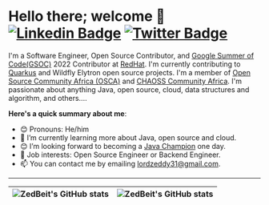 # Hello there; welcome 👋 [![Linkedin Badge](https://img.shields.io/badge/-zedbeit-blue?style=for-the-badge&logo=Linkedin&logoColor=white&link=https:/https://www.linkedin.com/in/zaheed-beita)](https://www.linkedin.com/in/zaheed-beita) [![Twitter Badge](https://img.shields.io/badge/-@BeitaDev-1ca0f1?style=for-the-badge&logo=twitter&logoColor=white&link=https://twitter.com/BeitaDev)](https://twitter.com/BeitaDev)

I'm a Software Engineer, Open Source Contributor, and [Google Summer of Code(GSOC)](https://summerofcode.withgoogle.com/) 2022 Contributor at [RedHat](https:https://www.jboss.org/). 
I'm currently contributing to [Quarkus](https://quarkus.io/) and Wildfly Elytron open source projects. I'm a member of [Open Source Community Africa (OSCA)](https://oscafrica.org/) and [CHAOSS Community Africa](https://chaoss.community/). I'm passionate about anything Java, open source,  cloud, data structures and algorithm, and others....

**Here's a quick summary about me**:

- 😊 Pronouns: He/him
- 🌱 I’m currently learning more about Java, open source and cloud.
- 😊 I’m looking forward to becoming a [Java Champion](https://dev.java/community/jcs/) one day.
- 💼 Job interests: Open Source Engineer or Backend Engineer.
- 📫 You can contact me by emailing lordzeddy31@gmail.com.

---

| <img align="center" src="https://github-readme-stats.vercel.app/api?username=zedbeit&show_icons=true&include_all_commits=true&hide_border=true" alt="ZedBeit's GitHub stats" /> | <img align="center" src="https://github-readme-stats.vercel.app/api/top-langs/?username=zedbeit&langs_count=8&layout=compact&hide_border=true" alt="ZedBeit's GitHub stats" /> |
| ------------- | ------------- |
